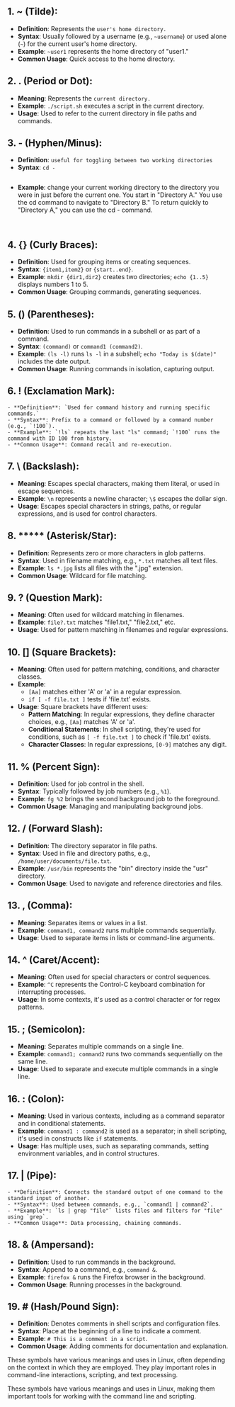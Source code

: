 ## 1. **~** (Tilde):
   - **Definition**: Represents the `user's home directory.`
   - **Syntax**: Usually followed by a username (e.g., `~username`) or used alone (`~`) for the current user's home directory.
   - **Example**: `~user1` represents the home directory of "user1."
   - **Common Usage**: Quick access to the home directory.

## 2. **. (Period or Dot)**:
  - **Meaning**: Represents the `current directory.`
  - **Example**: `./script.sh` executes a script in the current directory.
  - **Usage**: Used to refer to the current directory in file paths and commands.

## 3. **-** (Hyphen/Minus):
   - **Definition**: `useful for toggling between two working directories`
   - **Syntax**: `cd -`
     ```
   - **Example**: change your current working directory to the directory you were in just before the current one.
     You start in "Directory A."
     You use the cd command to navigate to "Directory B."
     To return quickly to "Directory A," you can use the cd - command.
     ```
 

## 4. **{}** (Curly Braces):
   - **Definition**: Used for grouping items or creating sequences.
   - **Syntax**: `{item1,item2}` or `{start..end}`.
   - **Example**: `mkdir {dir1,dir2}` creates two directories; `echo {1..5}` displays numbers 1 to 5.
   - **Common Usage**: Grouping commands, generating sequences.

## 5. **()** (Parentheses):
   - **Definition**: Used to run commands in a subshell or as part of a command.
   - **Syntax**: `(command)` or `command1 (command2)`.
   - **Example**: `(ls -l)` runs `ls -l` in a subshell; `echo "Today is $(date)"` includes the date output.
   - **Common Usage**: Running commands in isolation, capturing output.

## 6. **!** (Exclamation Mark):
    - **Definition**: `Used for command history and running specific commands.`
    - **Syntax**: Prefix to a command or followed by a command number (e.g., `!100`).
    - **Example**: `!ls` repeats the last "ls" command; `!100` runs the command with ID 100 from history.
    - **Common Usage**: Command recall and re-execution.

## 7. **\ (Backslash)**:
   - **Meaning**: Escapes special characters, making them literal, or used in escape sequences.
   - **Example**: `\n` represents a newline character; `\$` escapes the dollar sign.
   - **Usage**: Escapes special characters in strings, paths, or regular expressions, and is used for control characters.

## 8. ***** (Asterisk/Star):
   - **Definition**: Represents zero or more characters in glob patterns.
   - **Syntax**: Used in filename matching, e.g., `*.txt` matches all text files.
   - **Example**: `ls *.jpg` lists all files with the ".jpg" extension.
   - **Common Usage**: Wildcard for file matching.

## 9. **? (Question Mark)**:
   - **Meaning**: Often used for wildcard matching in filenames.
   - **Example**: `file?.txt` matches "file1.txt," "file2.txt," etc.
   - **Usage**: Used for pattern matching in filenames and regular expressions.

## 10. **[] (Square Brackets)**:
   - **Meaning**: Often used for pattern matching, conditions, and character classes.
   - **Example**: 
     - `[Aa]` matches either 'A' or 'a' in a regular expression.
     - `if [ -f file.txt ]` tests if 'file.txt' exists.
   - **Usage**: Square brackets have different uses:
     - **Pattern Matching**: In regular expressions, they define character choices, e.g., `[Aa]` matches 'A' or 'a'.
     - **Conditional Statements**: In shell scripting, they're used for conditions, such as `[ -f file.txt ]` to check if 'file.txt' exists.
     - **Character Classes**: In regular expressions, `[0-9]` matches any digit.

## 11.  **%** (Percent Sign):
   - **Definition**: Used for job control in the shell.
   - **Syntax**: Typically followed by job numbers (e.g., `%1`).
   - **Example**: `fg %2` brings the second background job to the foreground.
   - **Common Usage**: Managing and manipulating background jobs.

## 12. **/** (Forward Slash):
   - **Definition**: The directory separator in file paths.
   - **Syntax**: Used in file and directory paths, e.g., `/home/user/documents/file.txt`.
   - **Example**: `/usr/bin` represents the "bin" directory inside the "usr" directory.
   - **Common Usage**: Used to navigate and reference directories and files.

## 13. **, (Comma)**:
   - **Meaning**: Separates items or values in a list.
   - **Example**: `command1, command2` runs multiple commands sequentially.
   - **Usage**: Used to separate items in lists or command-line arguments.

## 14. **^ (Caret/Accent)**:
   - **Meaning**: Often used for special characters or control sequences.
   - **Example**: `^C` represents the Control-C keyboard combination for interrupting processes.
   - **Usage**: In some contexts, it's used as a control character or for regex patterns.

## 15. **; (Semicolon)**:
   - **Meaning**: Separates multiple commands on a single line.
   - **Example**: `command1; command2` runs two commands sequentially on the same line.
   - **Usage**: Used to separate and execute multiple commands in a single line.

 ## 16. **: (Colon)**:
   - **Meaning**: Used in various contexts, including as a command separator and in conditional statements.
   - **Example**: `command1 : command2` is used as a separator; in shell scripting, it's used in constructs like `if` statements.
   - **Usage**: Has multiple uses, such as separating commands, setting environment variables, and in control structures.

## 17. **|** (Pipe):
    - **Definition**: Connects the standard output of one command to the standard input of another.
    - **Syntax**: Used between commands, e.g., `command1 | command2`.
    - **Example**: `ls | grep "file"` lists files and filters for "file" using `grep`.
    - **Common Usage**: Data processing, chaining commands.

## 18. **&** (Ampersand):
   - **Definition**: Used to run commands in the background.
   - **Syntax**: Append to a command, e.g., `command &`.
   - **Example**: `firefox &` runs the Firefox browser in the background.
   - **Common Usage**: Running processes in the background.

## 19. **#** (Hash/Pound Sign):
   - **Definition**: Denotes comments in shell scripts and configuration files.
   - **Syntax**: Place at the beginning of a line to indicate a comment.
   - **Example**: `# This is a comment in a script`.
   - **Common Usage**: Adding comments for documentation and explanation.

These symbols have various meanings and uses in Linux, often depending on the context in which they are employed. They play important roles in command-line interactions, scripting, and text processing.

These symbols have various meanings and uses in Linux, making them important tools for working with the command line and scripting.
